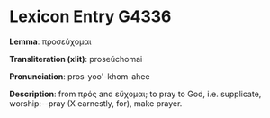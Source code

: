 # Lexicon Entry G4336

**Lemma**: προσεύχομαι

**Transliteration (xlit)**: proseúchomai

**Pronunciation**: pros-yoo'-khom-ahee

**Description**:
from πρός and εὔχομαι; to pray to God, i.e. supplicate, worship:--pray (X earnestly, for), make prayer.
